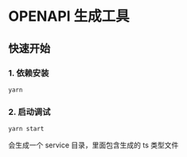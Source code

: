 # OPENAPI 生成工具

## 快速开始

### 1. 依赖安装

```bash
yarn
```

### 2. 启动调试

```bash
yarn start
```

会生成一个 service 目录，里面包含生成的 ts 类型文件
